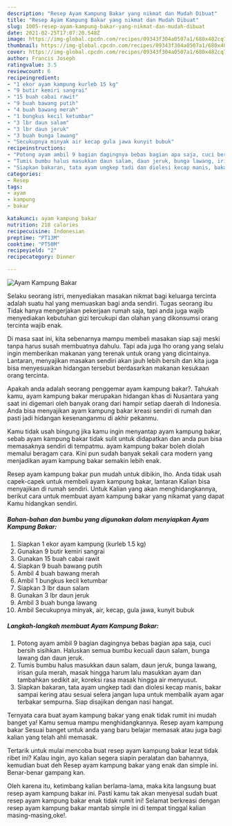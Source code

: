 ```yaml
---
description: "Resep Ayam Kampung Bakar yang nikmat dan Mudah Dibuat"
title: "Resep Ayam Kampung Bakar yang nikmat dan Mudah Dibuat"
slug: 1005-resep-ayam-kampung-bakar-yang-nikmat-dan-mudah-dibuat
date: 2021-02-25T17:07:20.548Z
image: https://img-global.cpcdn.com/recipes/09343f304a0507a1/680x482cq70/ayam-kampung-bakar-foto-resep-utama.jpg
thumbnail: https://img-global.cpcdn.com/recipes/09343f304a0507a1/680x482cq70/ayam-kampung-bakar-foto-resep-utama.jpg
cover: https://img-global.cpcdn.com/recipes/09343f304a0507a1/680x482cq70/ayam-kampung-bakar-foto-resep-utama.jpg
author: Francis Joseph
ratingvalue: 3.5
reviewcount: 6
recipeingredient:
- "1 ekor ayam kampung kurleb 15 kg"
- "9 butir kemiri sangrai"
- "15 buah cabai rawit"
- "9 buah bawang putih"
- "4 buah bawang merah"
- "1 bungkus kecil ketumbar"
- "3 lbr daun salam"
- "3 lbr daun jeruk"
- "3 buah bunga lawang"
- "Secukupnya minyak air kecap gula jawa kunyit bubuk"
recipeinstructions:
- "Potong ayam ambil 9 bagian dagingnya bebas bagian apa saja, cuci bersih sisihkan. Haluskan semua bumbu kecuali daun salam, bunga lawang dan daun jeruk."
- "Tumis bumbu halus masukkan daun salam, daun jeruk, bunga lawang, irisan gula merah, masak hingga harum lalu masukkan ayam dan tambahkan sedikit air, koreksi rasa masak hingga air menyusut."
- "Siapkan bakaran, tata ayam ungkep tadi dan diolesi kecap manis, bakar sampai kering atau sesuai selera jangan lupa untuk membalik ayam agar terbakar sempurna. Siap disajikan dengan nasi hangat."
categories:
- Resep
tags:
- ayam
- kampung
- bakar

katakunci: ayam kampung bakar 
nutrition: 218 calories
recipecuisine: Indonesian
preptime: "PT13M"
cooktime: "PT50M"
recipeyield: "2"
recipecategory: Dinner

---
```



![Ayam Kampung Bakar](https://img-global.cpcdn.com/recipes/09343f304a0507a1/680x482cq70/ayam-kampung-bakar-foto-resep-utama.jpg)

Selaku seorang istri, menyediakan masakan nikmat bagi keluarga tercinta adalah suatu hal yang memuaskan bagi anda sendiri. Tugas seorang ibu Tidak hanya mengerjakan pekerjaan rumah saja, tapi anda juga wajib menyediakan kebutuhan gizi tercukupi dan olahan yang dikonsumsi orang tercinta wajib enak.

Di masa  saat ini, kita sebenarnya mampu membeli masakan siap saji meski tanpa harus susah membuatnya dahulu. Tapi ada juga lho orang yang selalu ingin memberikan makanan yang terenak untuk orang yang dicintainya. Lantaran, menyajikan masakan sendiri akan jauh lebih bersih dan kita juga bisa menyesuaikan hidangan tersebut berdasarkan makanan kesukaan orang tercinta. 



Apakah anda adalah seorang penggemar ayam kampung bakar?. Tahukah kamu, ayam kampung bakar merupakan hidangan khas di Nusantara yang saat ini digemari oleh banyak orang dari hampir setiap daerah di Indonesia. Anda bisa menyajikan ayam kampung bakar kreasi sendiri di rumah dan pasti jadi hidangan kesenanganmu di akhir pekanmu.

Kamu tidak usah bingung jika kamu ingin menyantap ayam kampung bakar, sebab ayam kampung bakar tidak sulit untuk didapatkan dan anda pun bisa memasaknya sendiri di tempatmu. ayam kampung bakar boleh diolah memalui beragam cara. Kini pun sudah banyak sekali cara modern yang menjadikan ayam kampung bakar semakin lebih enak.

Resep ayam kampung bakar pun mudah untuk dibikin, lho. Anda tidak usah capek-capek untuk membeli ayam kampung bakar, lantaran Kalian bisa menyajikan di rumah sendiri. Untuk Kalian yang akan menghidangkannya, berikut cara untuk membuat ayam kampung bakar yang nikamat yang dapat Kamu hidangkan sendiri.

<!--inarticleads1-->

##### Bahan-bahan dan bumbu yang digunakan dalam menyiapkan Ayam Kampung Bakar:

1. Siapkan 1 ekor ayam kampung (kurleb 1.5 kg)
1. Gunakan 9 butir kemiri sangrai
1. Gunakan 15 buah cabai rawit
1. Siapkan 9 buah bawang putih
1. Ambil 4 buah bawang merah
1. Ambil 1 bungkus kecil ketumbar
1. Siapkan 3 lbr daun salam
1. Gunakan 3 lbr daun jeruk
1. Ambil 3 buah bunga lawang
1. Ambil Secukupnya minyak, air, kecap, gula jawa, kunyit bubuk




<!--inarticleads2-->

##### Langkah-langkah membuat Ayam Kampung Bakar:

1. Potong ayam ambil 9 bagian dagingnya bebas bagian apa saja, cuci bersih sisihkan. Haluskan semua bumbu kecuali daun salam, bunga lawang dan daun jeruk.
1. Tumis bumbu halus masukkan daun salam, daun jeruk, bunga lawang, irisan gula merah, masak hingga harum lalu masukkan ayam dan tambahkan sedikit air, koreksi rasa masak hingga air menyusut.
1. Siapkan bakaran, tata ayam ungkep tadi dan diolesi kecap manis, bakar sampai kering atau sesuai selera jangan lupa untuk membalik ayam agar terbakar sempurna. Siap disajikan dengan nasi hangat.




Ternyata cara buat ayam kampung bakar yang enak tidak rumit ini mudah banget ya! Kamu semua mampu menghidangkannya. Resep ayam kampung bakar Sesuai banget untuk anda yang baru belajar memasak atau juga bagi kalian yang telah ahli memasak.

Tertarik untuk mulai mencoba buat resep ayam kampung bakar lezat tidak ribet ini? Kalau ingin, ayo kalian segera siapin peralatan dan bahannya, kemudian buat deh Resep ayam kampung bakar yang enak dan simple ini. Benar-benar gampang kan. 

Oleh karena itu, ketimbang kalian berlama-lama, maka kita langsung buat resep ayam kampung bakar ini. Pasti kamu tak akan menyesal sudah buat resep ayam kampung bakar enak tidak rumit ini! Selamat berkreasi dengan resep ayam kampung bakar mantab simple ini di tempat tinggal kalian masing-masing,oke!.

